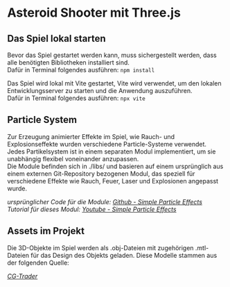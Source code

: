 # Asteroid Shooter mit Three.js

## Das Spiel lokal starten
Bevor das Spiel gestartet werden kann, muss sichergestellt werden, dass alle benötigten Bibliotheken installiert sind.  
Dafür in Terminal folgendes ausführen:
`npm install`
  
Das Spiel wird lokal mit Vite gestartet, Vite wird verwendet, um den lokalen Entwicklungsserver zu starten und die Anwendung auszuführen.  
Dafür in Terminal folgendes ausführen:
`npx vite`

## Particle System
Zur Erzeugung animierter Effekte im Spiel, wie Rauch- und Explosionseffekte wurden verschiedene Particle-Systeme verwendet.
Jedes Partikelsystem ist in einem separaten Modul implementiert, um sie unabhängig flexibel voneinander anzupassen.  
Die Module befinden sich in ./libs/ und basieren auf einem ursprünglich aus einem externen Git-Repository bezogenen Modul,
das speziell für verschiedene Effekte wie Rauch, Feuer, Laser und Explosionen angepasst wurde.  
  
*ursprünglicher Code für die Module: [Github - Simple Particle Effects](https://github.com/bobbyroe/Simple-Particle-Effects)*  
*Tutorial für dieses Modul: [Youtube - Simple Particle Effects](https://www.youtube.com/watch?v=h1UQdbuF204&t=295s)*


## Assets im Projekt
Die 3D-Objekte im Spiel werden als .obj-Dateien mit zugehörigen .mtl-Dateien für das Design des Objekts geladen. Diese Modelle stammen aus der folgenden Quelle:  
  
*[CG-Trader](https://www.cgtrader.com)*